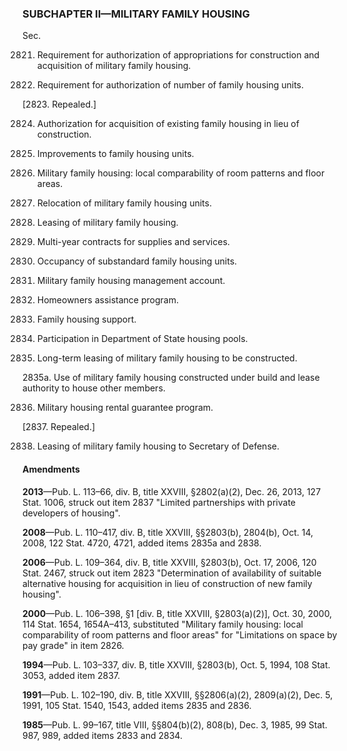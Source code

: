 ### SUBCHAPTER II—MILITARY FAMILY HOUSING ###

Sec.

2821. Requirement for authorization of appropriations for construction and acquisition of military family housing.

2822. Requirement for authorization of number of family housing units.

[2823. Repealed.]

2824. Authorization for acquisition of existing family housing in lieu of construction.

2825. Improvements to family housing units.

2826. Military family housing: local comparability of room patterns and floor areas.

2827. Relocation of military family housing units.

2828. Leasing of military family housing.

2829. Multi-year contracts for supplies and services.

2830. Occupancy of substandard family housing units.

2831. Military family housing management account.

2832. Homeowners assistance program.

2833. Family housing support.

2834. Participation in Department of State housing pools.

2835. Long-term leasing of military family housing to be constructed.

2835a. Use of military family housing constructed under build and lease authority to house other members.

2836. Military housing rental guarantee program.

[2837. Repealed.]

2838. Leasing of military family housing to Secretary of Defense.

#### Amendments ####

**2013**—Pub. L. 113–66, div. B, title XXVIII, §2802(a)(2), Dec. 26, 2013, 127 Stat. 1006, struck out item 2837 "Limited partnerships with private developers of housing".

**2008**—Pub. L. 110–417, div. B, title XXVIII, §§2803(b), 2804(b), Oct. 14, 2008, 122 Stat. 4720, 4721, added items 2835a and 2838.

**2006**—Pub. L. 109–364, div. B, title XXVIII, §2803(b), Oct. 17, 2006, 120 Stat. 2467, struck out item 2823 "Determination of availability of suitable alternative housing for acquisition in lieu of construction of new family housing".

**2000**—Pub. L. 106–398, §1 [div. B, title XXVIII, §2803(a)(2)], Oct. 30, 2000, 114 Stat. 1654, 1654A–413, substituted "Military family housing: local comparability of room patterns and floor areas" for "Limitations on space by pay grade" in item 2826.

**1994**—Pub. L. 103–337, div. B, title XXVIII, §2803(b), Oct. 5, 1994, 108 Stat. 3053, added item 2837.

**1991**—Pub. L. 102–190, div. B, title XXVIII, §§2806(a)(2), 2809(a)(2), Dec. 5, 1991, 105 Stat. 1540, 1543, added items 2835 and 2836.

**1985**—Pub. L. 99–167, title VIII, §§804(b)(2), 808(b), Dec. 3, 1985, 99 Stat. 987, 989, added items 2833 and 2834.